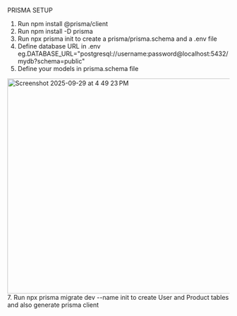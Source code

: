 PRISMA SETUP
1. Run npm install @prisma/client
2. Run npm install -D prisma
3. Run npx prisma init to create a prisma/prisma.schema and a .env file
4. Define database URL in .env eg.DATABASE_URL="postgresql://username:password@localhost:5432/mydb?schema=public"
6. Define your models in prisma.schema file
<img width="623" height="489" alt="Screenshot 2025-09-29 at 4 49 23 PM" src="https://github.com/user-attachments/assets/b1cfd2fb-bff6-4318-bd5f-dfcc25b498d7" />
7.  Run npx prisma migrate dev --name init to create User and Product tables and also generate prisma client
